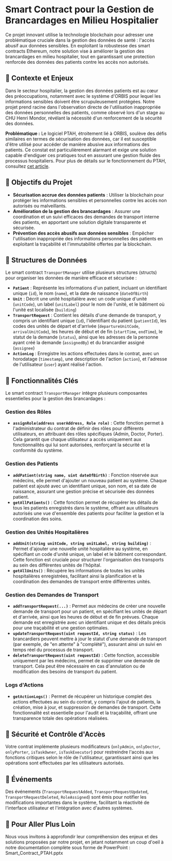 # Smart Contract pour la Gestion de Brancardages en Milieu Hospitalier

Ce projet innovant utilise la technologie blockchain pour adresser une problématique cruciale dans la gestion des données de santé : l'accès abusif aux données sensibles. En exploitant la robustesse des smart contracts Ethereum, notre solution vise à améliorer la gestion des brancardages en milieu hospitalier, tout en garantissant une protection renforcée des données des patients contre les accès non autorisés.

## 🚀 Contexte et Enjeux

Dans le secteur hospitalier, la gestion des données patients est au cœur des préoccupations, notamment avec le système d'ORBIS pour lequel les informations sensibles doivent être scrupuleusement protégées. Notre projet prend racine dans l'observation directe de l'utilisation inappropriée des données personnelles des patients, comme observé lors d'un stage au CHU Henri Mondor, révélant la nécessité d'un renforcement de la sécurité des données. 

**Problématique :** Le logiciel PTAH, étroitement lié à ORBIS, soulève des défis similaires en termes de sécurisation des données, car il est susceptible d'être utilisé pour accéder de manière abusive aux informations des patients. Ce constat est particulièrement alarmant et exige une solution capable d'endiguer ces pratiques tout en assurant une gestion fluide des processus hospitaliers. Pour plus de détails sur le fonctionnement du PTAH, consultez [cet article](https://medium.com/wanabilini/%EF%B8%8F-%EF%B8%8F-coup-doeil-rapide-sur-le-logiciel-ptah-afbc6fe0ab64).

## 🎯 Objectifs du Projet

- **Sécurisation accrue des données patients** : Utiliser la blockchain pour protéger les informations sensibles et personnelles contre les accès non autorisés ou malveillants.
- **Amélioration de la gestion des brancardages** : Assurer une coordination et un suivi efficaces des demandes de transport interne des patients, en apportant une solution digitale transparente et sécurisée.
- **Prévention des accès abusifs aux données sensibles** : Empêcher l'utilisation inappropriée des informations personnelles des patients en exploitant la traçabilité et l'immutabilité offertes par la blockchain.

## 🧱 Structures de Données

Le smart contract `TransportManager` utilise plusieurs structures (structs) pour organiser les données de manière efficace et sécurisée :

- **`Patient`** : Représente les informations d'un patient, incluant un identifiant unique (`id`), le nom (`name`), et la date de naissance (`dateOfBirth`)
- **`Unit`** : Décrit une unité hospitalière avec un code unique d'unité (`unitCode`), un label (`unitLabel`) pour le nom de l'unité, et le bâtiment où l'unité est localisée (`building`)
- **`TransportRequest`** : Contient les détails d'une demande de transport, y compris un identifiant unique (`id`), l'identifiant du patient (`patientId`), les codes des unités de départ et d'arrivée (`departureUnitCode`, `arrivalUnitCode`), les heures de début et de fin (`startTime`, `endTime`), le statut de la demande (`status`), ainsi que les adresses de la personne ayant créé la demande (`assignedBy`) et du brancardier assigné (`assignee`)
- **`ActionLog`** : Enregistre les actions effectuées dans le contrat, avec un horodatage (`timestamp`), une description de l'action (`action`), et l'adresse de l'utilisateur (`user`) ayant réalisé l'action.


## 🔧 Fonctionnalités Clés

Le smart contract `TransportManager` intègre plusieurs composantes essentielles pour la gestion des brancardages :

### Gestion des Rôles
- **`assignRole(address userAddress, Role role)`** : Cette fonction permet à l'administrateur du contrat de définir des rôles pour différents utilisateurs, en attribuant des rôles spécifiques (Admin, Doctor, Porter). Cela garantit que chaque utilisateur a accès uniquement aux fonctionnalités qui lui sont autorisées, renforçant la sécurité et la conformité du système.

### Gestion des Patients
- **`addPatient(string name, uint dateOfBirth)`** : Fonction réservée aux médecins, elle permet d'ajouter un nouveau patient au système. Chaque patient est ajouté avec un identifiant unique, son nom, et sa date de naissance, assurant une gestion précise et sécurisée des données patient.
- **`getAllPatients()`** : Cette fonction permet de récupérer les détails de tous les patients enregistrés dans le système, offrant aux utilisateurs autorisés une vue d'ensemble des patients pour faciliter la gestion et la coordination des soins.

### Gestion des Unités Hospitalières
- **`addUnit(string unitCode, string unitLabel, string building)`** : Permet d'ajouter une nouvelle unité hospitalière au système, en spécifiant un code d'unité unique, un label et le bâtiment correspondant. Cette fonction est cruciale pour structurer l'organisation des transports au sein des différentes unités de l'hôpital.
- **`getAllUnits()`** : Récupère les informations de toutes les unités hospitalières enregistrées, facilitant ainsi la planification et la coordination des demandes de transport entre différentes unités.

### Gestion des Demandes de Transport
- **`addTransportRequest(...)`** : Permet aux médecins de créer une nouvelle demande de transport pour un patient, en spécifiant les unités de départ et d'arrivée, ainsi que les heures de début et de fin prévues. Chaque demande est enregistrée avec un identifiant unique et des détails précis pour une traçabilité et une gestion optimales.
- **`updateTransportRequest(uint requestId, string status)`** : Les brancardiers peuvent mettre à jour le statut d'une demande de transport (par exemple, de "en attente" à "complété"), assurant ainsi un suivi en temps réel du processus de transport.
- **`deleteTransportRequest(uint requestId)`** : Cette fonction, accessible uniquement par les médecins, permet de supprimer une demande de transport. Cela peut être nécessaire en cas d'annulation ou de modification des besoins de transport du patient.

### Logs d'Actions
- **`getActionLogs()`** : Permet de récupérer un historique complet des actions effectuées au sein du contrat, y compris l'ajout de patients, la création, mise à jour, et suppression de demandes de transport. Cette fonctionnalité est essentielle pour l'audit et la traçabilité, offrant une transparence totale des opérations réalisées.


## 🛂 Sécurité et Contrôle d'Accès

Votre contrat implémente plusieurs modificateurs (`onlyAdmin`, `onlyDoctor`, `onlyPorter`, `isTaskOwner`, `isTaskExecutor`) pour restreindre l'accès aux fonctions critiques selon le rôle de l'utilisateur, garantissant ainsi que les opérations sont effectuées par les utilisateurs autorisés.


## 🔔 Événements

Des événements (`TransportRequestAdded`, `TransportRequestUpdated`, `TransportRequestDeleted`, `RoleAssigned`) sont émis pour notifier les modifications importantes dans le système, facilitant la réactivité de l'interface utilisateur et l'intégration avec d'autres systèmes.


## 📘 Pour Aller Plus Loin

Nous vous invitons à approfondir leur compréhension des enjeux et des solutions proposées par notre projet, en jetant notamment un coup d'oeil à notre documentation complète sous forme de PowerPoint : Smart_Contract_PTAH.pptx
